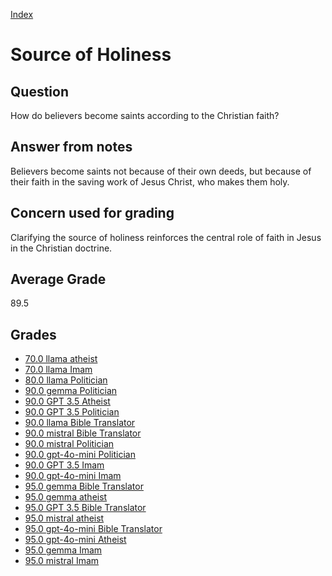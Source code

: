 
[Index](../../index.md)
# Source of Holiness
## Question
How do believers become saints according to the Christian faith?

## Answer from notes
Believers become saints not because of their own deeds, but because of their faith in the saving work of Jesus Christ, who makes them holy.

## Concern used for grading
Clarifying the source of holiness reinforces the central role of faith in Jesus in the Christian doctrine.

## Average Grade
89.5

## Grades
 * [70.0 llama atheist](../answers/llama_atheist/Source_of_Holiness.md)
 * [70.0 llama Imam](../answers/llama_Imam/Source_of_Holiness.md)
 * [80.0 llama Politician](../answers/llama_Politician/Source_of_Holiness.md)
 * [90.0 gemma Politician](../answers/gemma_Politician/Source_of_Holiness.md)
 * [90.0 GPT 3.5 Atheist](../answers/GPT_3.5_Atheist/Source_of_Holiness.md)
 * [90.0 GPT 3.5 Politician](../answers/GPT_3.5_Politician/Source_of_Holiness.md)
 * [90.0 llama Bible Translator](../answers/llama_Bible_Translator/Source_of_Holiness.md)
 * [90.0 mistral Bible Translator](../answers/mistral_Bible_Translator/Source_of_Holiness.md)
 * [90.0 mistral Politician](../answers/mistral_Politician/Source_of_Holiness.md)
 * [90.0 gpt-4o-mini Politician](../answers/gpt-4o-mini_Politician/Source_of_Holiness.md)
 * [90.0 GPT 3.5 Imam](../answers/GPT_3.5_Imam/Source_of_Holiness.md)
 * [90.0 gpt-4o-mini Imam](../answers/gpt-4o-mini_Imam/Source_of_Holiness.md)
 * [95.0 gemma Bible Translator](../answers/gemma_Bible_Translator/Source_of_Holiness.md)
 * [95.0 gemma atheist](../answers/gemma_atheist/Source_of_Holiness.md)
 * [95.0 GPT 3.5 Bible Translator](../answers/GPT_3.5_Bible_Translator/Source_of_Holiness.md)
 * [95.0 mistral atheist](../answers/mistral_atheist/Source_of_Holiness.md)
 * [95.0 gpt-4o-mini Bible Translator](../answers/gpt-4o-mini_Bible_Translator/Source_of_Holiness.md)
 * [95.0 gpt-4o-mini Atheist](../answers/gpt-4o-mini_Atheist/Source_of_Holiness.md)
 * [95.0 gemma Imam](../answers/gemma_Imam/Source_of_Holiness.md)
 * [95.0 mistral Imam](../answers/mistral_Imam/Source_of_Holiness.md)
